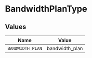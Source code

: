 # BandwidthPlanType


## Values

| Name             | Value            |
| ---------------- | ---------------- |
| `BANDWIDTH_PLAN` | bandwidth_plan   |